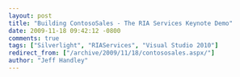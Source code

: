```yaml
---
layout: post
title: "Building ContosoSales - The RIA Services Keynote Demo"
date: 2009-11-18 09:42:12 -0800
comments: true
tags: ["Silverlight", "RIAServices", "Visual Studio 2010"]
redirect_from: ["/archive/2009/11/18/contososales.aspx/"]
author: "Jeff Handley"
---
```


